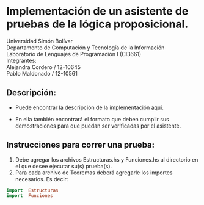 # Implementación de un asistente de pruebas de la lógica proposicional.

Universidad Simón Bolívar  
Departamento de Computación y Tecnología de la Información  
Laboratorio de Lenguajes de Programación I (CI3661)  
Integrantes:  
    Alejandra Cordero / 12-10645  
    Pablo Maldonado / 12-10561  

## Descripción:

* Puede encontrar la descripción de la implementación [aquí](https://github.com/Proyectos-AP/Lenguajes_CI3661/blob/master/Proyecto_1/Enunciado.pdf).

* En ella también encontrará el formato que deben cumplir sus demostraciones para que puedan ser verificadas por el asistente.  

## Instrucciones para correr una prueba:

1. Debe agregar los archivos Estructuras.hs y Funciones.hs al directorio en el que desee ejecutar su(s) prueba(s).  
2. Para cada archivo de Teoremas deberá agregarle los importes necesarios. Es decir:  

```haskell
import  Estructuras  
import  Funciones 
```


 
